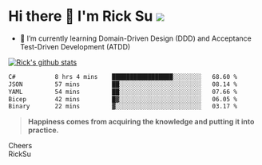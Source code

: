 # Hi there 👋 I'm Rick Su ![](https://komarev.com/ghpvc/?username=ricksu978)
<!--
**ricksu978/ricksu978** is a ✨ _special_ ✨ repository because its `README.md` (this file) appears on your GitHub profile.

Here are some ideas to get you started:

- 🔭 I’m currently working on ...
-->
- 🌱 I’m currently learning Domain-Driven Design (DDD) and Acceptance Test-Driven Development (ATDD)
<!--
- 👯 I’m looking to collaborate on ...
- 🤔 I’m looking for help with ...
- 💬 Ask me about ...
- 📫 How to reach me: ...
- 😄 Pronouns: ...
- ⚡ Fun fact: ...
-->
[![Rick's github stats](https://github-readme-stats.vercel.app/api?username=ricksu978&theme=dark)](https://github.com/ricksu978/ricksu978)

<!--START_SECTION:waka-->

```txt
C#           8 hrs 4 mins    █████████████████░░░░░░░░   68.60 %
JSON         57 mins         ██░░░░░░░░░░░░░░░░░░░░░░░   08.14 %
YAML         54 mins         ██░░░░░░░░░░░░░░░░░░░░░░░   07.66 %
Bicep        42 mins         █▓░░░░░░░░░░░░░░░░░░░░░░░   06.05 %
Binary       22 mins         ▓░░░░░░░░░░░░░░░░░░░░░░░░   03.17 %
```

<!--END_SECTION:waka-->

> **Happiness comes from acquiring the knowledge and putting it into practice.**

Cheers  
RickSu 
